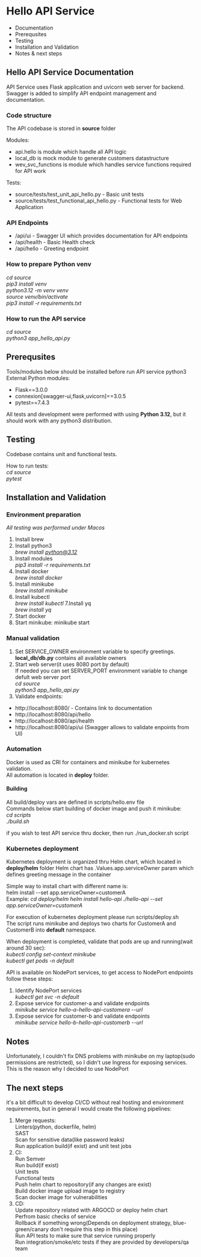 # Hello API Service
- Documentation
- Prerequsites
- Testing
- Installation and Validation
- Notes & next steps

## Hello API Service Documentation
API Service uses Flask application and uvicorn web server for backend.
Swagger is added to simplify API endpoint management and documentation.

### Code structure
The API codebase is stored in **source** folder

Modules:
- api.hello is module which handle all API logic
- local_db is mock module to generate customers datastructure
- wev_svc_functions is module which handles service functions required for API work

Tests:
 - source/tests/test_unit_api_hello.py - Basic unit tests
 - source/tests/test_functional_api_hello.py - Functional tests for Web Application

### API Endpoints
- /api/ui - Swagger UI which provides documentation for API endpoints
- /api/health - Basic Health check
- /api/hello - Greeting endpoint

### How to prepare Python venv
*cd source*<br>
*pip3 install venv*<br>
*python3.12 -m venv venv*<br>
*source venv/bin/activate*<br>
*pip3 install -r requirements.txt*

### How to run the API service
*cd source*<br>
*python3 app_hello_api.py*

## Prerequsites
Tools/modules below should be installed before run API service
python3
External Python modules:
 - Flask==3.0.0
 - connexion[swagger-ui,flask,uvicorn]==3.0.5
 - pytest==7.4.3

 All tests and development were performed with using **Python 3.12**, but it should work with any python3 distribution.

## Testing
Codebase contains unit and functional tests.

How to run tests:<br>
*cd source*<br>
*pytest*

## Installation and Validation
### Environment preparation
*All testing was performed under Macos*
1. Install brew
2. Install python3<br>
*brew install python@3.12*
3. Install modules<br>
*pip3 install -r requirements.txt*
4. Install docker<br>
*brew install docker*
5. Install minikube<br>
*brew install minikube*
6. Install kubectl<br>
*brew install kubectl*
7.Install yq<br>
*brew install yq*
8. Start docker
9. Start minikube: minikube start

### Manual validation
1. Set SERVICE_OWNER environment variable to specify greetings.
**local_db/db.py** contains all available owners
2. Start web server(it uses 8080 port by default)<br>
If needed you can set SERVER_PORT environment variable to change defult web server port<br>
*cd source*<br>
*python3 app_hello_api.py*
3. Validate endpoints:
  - http://localhost:8080/ - Contains link to documentation
  - http://localhost:8080/api/hello
  - http://localhost:8080/api/health
  - http://localhost:8080/api/ui (Swagger allows to validate enpoints from UI)

### Automation
Docker is used as CRI for containers and minikube for kubernetes validation.<br>
All automation is located in **deploy** folder.

#### Building
All build/deploy vars are defined in scripts/hello.env file<br>
Commands below start building of docker image and push it minikube:<br>
*cd scripts*<br>
*./build.sh*

if you wish to test API service thru docker, then run ./run_docker.sh script

### Kubernetes deployment
Kubernetes deployment is organized thru Helm chart, which located in **deploy/helm** folder
Helm chart has .Values.app.serviceOwner param which defines greeting message in the container<br>

Simple way to install chart with different name is:<br>
helm install <release name> <path to helm chart> --set app.serviceOwner=customerA<br>
Example:
*cd deploy/helm*
*helm install hello-api ./hello-api --set app.serviceOwner=customerA*<br>

For execution of kubernetes deployment please run scripts/deploy.sh<br>
The script runs minikube and deploys two charts for CustomerA and CustomerB into **default** namespace.

When deployment is completed, validate that pods are up and running(wait around 30 sec):<br>
*kubectl config set-context minikube*<br>
*kubectl get pods -n default*

API is available on NodePort services, to get access to NodePort endpoints follow these steps:
1. Identify NodePort services<br>
*kubectl get svc -n default*
2. Expose service for customer-a and validate endpoints<br>
*minikube service hello-a-hello-api-customera --url*
3. Expose service for customer-b and validate endpoints<br>
*minikube service hello-b-hello-api-customerb --url*

## Notes
Unfortunately, I couldn't fix DNS problems with minikube on my laptop(sudo permissions are restricted), so I didn't use Ingress for exposing services. This is the reason why I decided to use NodePort

## The next steps
it's a bit difficult to develop CI/CD without real hosting and environment requirements, but in general I would create the following pipelines:
1. Merge requests:<br>
Linters(python, dockerfile, helm)<br>
SAST<br>
Scan for sensitive data(like password leaks)<br>
Run application build(if exist) and unit test jobs<br>
2. CI:<br>
Run Semver<br>
Run build(if exist)<br>
Unit tests<br>
Functional tests<br>
Push helm chart to repository(if any changes are exist)<br>
Build docker image upload image to registry<br>
Scan docker image for vulnerabilities<br>
3. CD:<br>
Update repository related with ARGOCD or deploy helm chart<br>
Perfrom basic checks of service<br>
Rollback if something wrong(Depends on deployment strategy, blue-green/canary don't require this step in this place)<br>
Run API tests to make sure that service running properly<br>
Run integration/smoke/etc tests if they are provided by developers/qa team<br>
